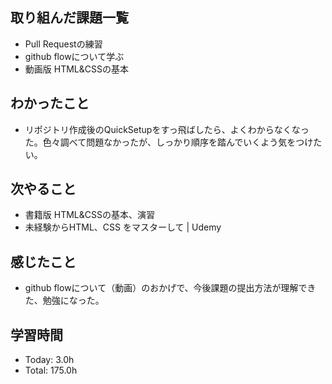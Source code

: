 ## 取り組んだ課題一覧
- Pull Requestの練習
- github flowについて学ぶ
- 動画版 HTML&CSSの基本
## わかったこと
- リポジトリ作成後のQuickSetupをすっ飛ばしたら、よくわからなくなった。色々調べて問題なかったが、しっかり順序を踏んでいくよう気をつけたい。
## 次やること
- 書籍版 HTML&CSSの基本、演習
- 未経験からHTML、CSS をマスターして | Udemy
## 感じたこと
- github flowについて（動画）のおかげで、今後課題の提出方法が理解できた、勉強になった。
## 学習時間
- Today: 3.0h
- Total: 175.0h
